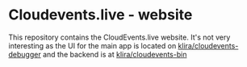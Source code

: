 # Cloudevents.live - website

This repository contains the CloudEvents.live website. It's not very
interesting as the UI for the main app is located on
[klira/cloudevents-debugger](https://github.com/klira/cloudevents-debugger)
and the backend is at
[klira/cloudevents-bin](https://github.com/klira/cloudevents-debugger)
